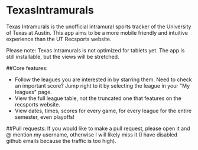 TexasIntramurals
================
Texas Intramurals is the unofficial intramural sports tracker of the University of Texas at Austin. This app aims to be a more mobile friendly and intuitive experience than the UT Recsports website.

Please note: Texas Intramurals is not optimized for tablets yet. The app is still installable, but the views will be stretched.

##Core features:
- Follow the leagues you are interested in by starring them. Need to check an important score? Jump right to it by selecting the league in your "My leagues" page.
- View the full league table, not the truncated one that features on the recsports website.
- View dates, times, scores for every game, for every league for the entire semester, even playoffs!


##Pull requests:
If you would like to make a pull request, please open it and @ mention my username, otherwise I will likely miss it (I have disabled github emails because the traffic is too high).
